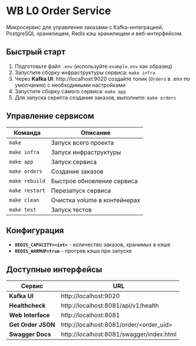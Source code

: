 # WB L0 Order Service
Микросервис для управления заказами с Kafka-интеграцией, PostgreSQL хранилищем, Redis кэш хранилищем и веб-интерфейсом.
## Быстрый старт

1. Подготовьте файл `.env` (используйте `example.env` как образец)
2. Запустите сборку инфраструктуры сервиса: `make infra`
3. Через **Kafka UI**: http://localhost:9020 создайте топик (`Orders` в .env по умолчанию) с необходимыми настройками
4. Запустите сборку самого сервиса: `make app`
5. Для запуска скрипта создания заказов, выполните: `make orders`

##  Управление сервисом

| Команда        | Описание                     |
|----------------|------------------------------|
| `make`         | Запуск всего проекта         |
| `make infra`   | Запуск инфраструктуры        |
| `make app`     | Запуск сервиса               |
| `make orders`  | Создание заказов             |
| `make rebuild` | Быстрое обновление сервиса   |
| `make restart` | Перезапуск сервиса           |
| `make clean`   | Очистка volume в контейнерах |
| `make test`    | Запуск тестов                |

## Конфигурация

- **`REDIS_CAPACITY=<int>`** - количество заказов, хранимых в кэше
- **`REDIS_WARMUP=true`** - прогрев кэша при запуске

## Доступные интерфейсы

| Сервис             | URL |
|--------------------|-----|
| **Kafka UI**       | http://localhost:9020 |
| **Healthcheck**    | http://localhost:8081/api/v1/health |
| **Web Interface**  | http://localhost:8081 |
| **Get Order JSON** | http://localhost:8081/order/<order_uid> |
| **Swagger Docs**   | http://localhost:8081/swagger/index.html |
